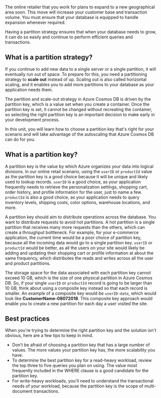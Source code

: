 The online retailer that you work for plans to expand to a new geographical area soon. This move will increase your customer base and transaction volume. You must ensure that your database is equipped to handle expansion whenever required.

Having a partition strategy ensures that when your database needs to grow, it can do so easily and continue to perform efficient queries and transactions.

## What is a partition strategy?

If you continue to add new data to a single server or a single partition, it will eventually run out of space. To prepare for this, you need a partitioning strategy to **scale out** instead of up. Scaling out is also called horizontal scaling, and it enables you to add more partitions to your database as your application needs them.

The partition and scale-out strategy in Azure Cosmos DB is driven by the partition key, which is a value set when you create a container. Once the partition key is set, it cannot be changed without recreating the container, so selecting the right partition key is an important decision to make early in your development process.  

In this unit, you will learn how to choose a partition key that's right for your scenario and will take advantage of the autoscaling that Azure Cosmos DB can do for you.

## What is a partition key?

A partition key is the value by which Azure organizes your data into logical divisions. In our online retail scenario, using the `userID` or `productId` value as the partition key is a good choice because it will be unique and likely used to lookup records. `userID` is a good choice, as your application frequently needs to retrieve the personalization settings, shopping cart, order history, and profile information for the user, just to name a few. `productId` is also a good choice, as your application needs to query inventory levels, shipping costs, color options, warehouse locations, and more.

A partition key should aim to distribute operations across the database. You want to distribute requests to avoid hot partitions. A hot partition is a single partition that receives many more requests than the others, which can create a throughput bottleneck. For example, for your e-commerce application, the current time would be a poor choice of partition key, because all the incoming data would go to a single partition key. `userID` or `productId` would be better, as all the users on your site would likely be adding and updating their shopping cart or profile information at about the same frequency, which distributes the reads and writes across all the user and product partitions.

The storage space for the data associated with each partition key cannot exceed 10 GB, which is the size of one physical partition in Azure Cosmos DB. So, if your single `userID` or `productId` record is going to be larger than 10 GB, think about using a composite key instead so that each record is smaller. An example of a composite key would be `userID-date`, which would look like **CustomerName-08072018**. This composite key approach would enable you to create a new partition for each day a user visited the site.

## Best practices

When you're trying to determine the right partition key and the solution isn't obvious, here are a few tips to keep in mind.

- Don’t be afraid of choosing a partition key that has a large number of values. The more values your partition key has, the more scalability you have.
- To determine the best partition key for a read-heavy workload, review the top three to five queries you plan on using. The value most frequently included in the WHERE clause is a good candidate for the partition key.
- For write-heavy workloads, you'll need to understand the transactional needs of your workload, because the partition key is the scope of multi-document transactions.
